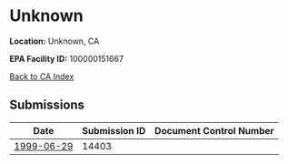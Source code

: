 # Unknown

**Location:** Unknown, CA

**EPA Facility ID:** 100000151667

[Back to CA Index](../../index.md)

## Submissions

| Date | Submission ID | Document Control Number |
|------|--------------|-------------------------|
| [1999-06-29](submissions/14403.md) | 14403 |  |
